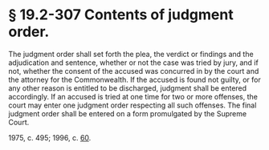 # § 19.2-307 Contents of judgment order.

<p>The judgment order shall set forth the plea, the verdict or findings and the adjudication and sentence, whether or not the case was tried by jury, and if not, whether the consent of the accused was concurred in by the court and the attorney for the Commonwealth. If the accused is found not guilty, or for any other reason is entitled to be discharged, judgment shall be entered accordingly. If an accused is tried at one time for two or more offenses, the court may enter one judgment order respecting all such offenses. The final judgment order shall be entered on a form promulgated by the Supreme Court.</p><p>1975, c. 495; 1996, c. <a href='http://lis.virginia.gov/cgi-bin/legp604.exe?961+ful+CHAP0060'>60</a>.</p>